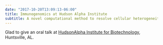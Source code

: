 ```yaml
---
date: "2017-10-20T13:09:13-06:00"
title: Immunogenomics at Hudson Alpha Institute
subtitle: A novel computational method to resolve cellular heterogeneity in disease tissues
---
```


Glad to give an oral talk at [HudsonAlpha Institute for Biotechnology](https://hudsonalpha.org/), Huntsville, AL.


